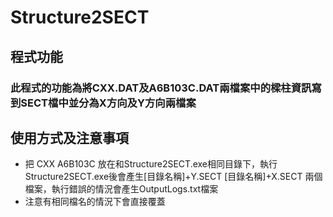# Structure2SECT

## 程式功能
### 此程式的功能為將CXX.DAT及A6B103C.DAT兩檔案中的樑柱資訊寫到SECT檔中並分為X方向及Y方向兩檔案

## 使用方式及注意事項
* 把 CXX A6B103C 放在和Structure2SECT.exe相同目錄下，執行Structure2SECT.exe後會產生[目錄名稱]+Y.SECT [目錄名稱]+X.SECT 兩個檔案，執行錯誤的情況會產生OutputLogs.txt檔案
* 注意有相同檔名的情況下會直接覆蓋
